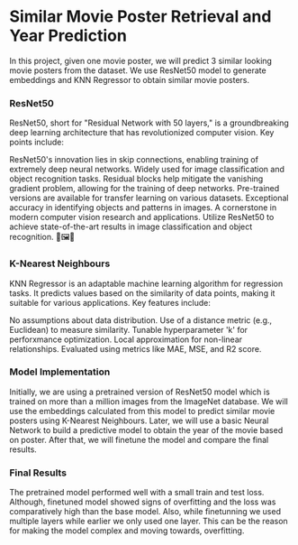 # Similar Movie Poster Retrieval and Year Prediction

In this project, given one movie poster, we will predict 3 similar looking movie posters from the dataset. We use ResNet50 model to generate embeddings and KNN Regressor to obtain similar movie posters. 

### ResNet50

ResNet50, short for "Residual Network with 50 layers," is a groundbreaking deep learning architecture that has revolutionized computer vision. Key points include:

ResNet50's innovation lies in skip connections, enabling training of extremely deep neural networks.
Widely used for image classification and object recognition tasks.
Residual blocks help mitigate the vanishing gradient problem, allowing for the training of deep networks.
Pre-trained versions are available for transfer learning on various datasets.
Exceptional accuracy in identifying objects and patterns in images.
A cornerstone in modern computer vision research and applications.
Utilize ResNet50 to achieve state-of-the-art results in image classification and object recognition. 🌟🖼️🤖 

### K-Nearest Neighbours

KNN Regressor is an adaptable machine learning algorithm for regression tasks. It predicts values based on the similarity of data points, making it suitable for various applications. Key features include:

No assumptions about data distribution.
Use of a distance metric (e.g., Euclidean) to measure similarity.
Tunable hyperparameter 'k' for perforxmance optimization.
Local approximation for non-linear relationships.
Evaluated using metrics like MAE, MSE, and R2 score.


### Model Implementation

Initially, we are using a pretrained version of ResNet50 model which is trained on more than a million images from the ImageNet database. We will use the embeddings calculated from this model to predict similar movie posters using K-Nearest Neighbours. Later, we will use a basic Neural Network to build a predictive model to obtain the year of the movie based on poster. After that, we will finetune the model and compare the final results.

### Final Results

The pretrained model performed well with a small train and test loss. Although, finetuned model showed signs of overfitting and the loss was comparatively high than the base model. Also, while finetunning we used multiple layers while earlier we only used one layer. This can be the reason for making the model complex and moving towards, overfitting.

